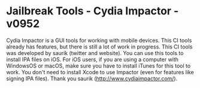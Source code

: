 # Jailbreak Tools - Cydia Impactor - v0952
Cydia Impactor is a GUI tools for working with mobile devices. This CI tools already has features, but there is still a lot of work in progress. This CI tools was developed by saurik (twitter and website). You can use this tools to install IPA files on iOS. For iOS users, if you are using a computer with WindowsOS or macOS, make sure you have to install iTunes for this tool to work. You don't need to install Xcode to use Impactor (even for features like signing IPA files). Thank you saurik (http://www.cydiaimpactor.com/).
